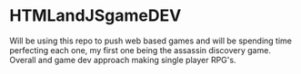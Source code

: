 HTMLandJSgameDEV
================

Will be using this repo to push web based games and will be spending time perfecting each one, my first one being the assassin discovery game. Overall and game dev approach making single player RPG's.
